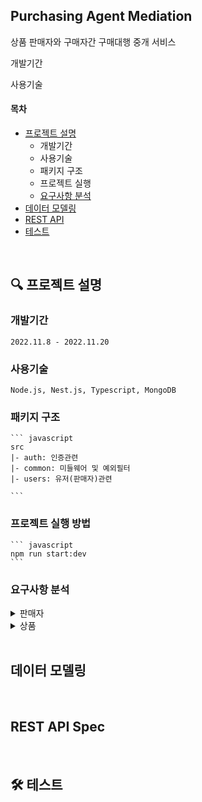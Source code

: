 ## Purchasing Agent Mediation
상품 판매자와 구매자간 구매대행 중개 서비스

개발기간  

사용기술  

#### 목차
- [프로젝트 설명](https://github.com/wlsgml719/cryptoBuiltInBoard/edit/main/README.md#%ED%94%84%EB%A1%9C%EC%A0%9D%ED%8A%B8-%EC%84%A4%EB%AA%85)
  - 개발기간
  - 사용기술  
  - 패키지 구조
  - 프로젝트 실행
  - [요구사항 분석](https://github.com/wlsgml719/cryptoBuiltInBoard/edit/main/README.md#%EC%9A%94%EA%B5%AC%EC%82%AC%ED%95%AD-%EB%B6%84%EC%84%9D)
- [데이터 모델링](https://github.com/wlsgml719/cryptoBuiltInBoard/edit/main/README.md#%EB%8D%B0%EC%9D%B4%ED%84%B0-%EB%AA%A8%EB%8D%B8%EB%A7%81)
- [REST API](https://github.com/wlsgml719/cryptoBuiltInBoard/edit/main/README.md#%EB%8D%B0%EC%9D%B4%ED%84%B0-%EB%AA%A8%EB%8D%B8%EB%A7%81)
- [테스트]()
<br/>

## 🔍 프로젝트 설명
  ### 개발기간
    2022.11.8 - 2022.11.20
  ### 사용기술  
    Node.js, Nest.js, Typescript, MongoDB
    
  ### 패키지 구조
    ``` javascript
    src
    |- auth: 인증관련
    |- common: 미들웨어 및 예외필터
    |- users: 유저(판매자)관련

    ```
  ### 프로젝트 실행 방법
    ``` javascript
    npm run start:dev
    ```
  
  ### 요구사항 분석
  
  <details>
  <summary>판매자</summary>

    - 회원가입시 (이름/이메일/비밀번호/휴대폰번호)를 입력받습니다.
    - 로그인시 (이메일/비밀번호)를 입력받습니다.
    - 일반 유저는 정산계좌 설정을 통해 판매자로 등록할 수 있습니다.
    - 판매자는 여러개의 마켓을 개설할 수 있습니다.
    - 판매자는 마켓에 여러개의 상품을 등록/수정/삭제할 수 있습니다.
  </details>
  <details>
  <summary>상품</summary>

    - 상품 정보
        - 필수항목
        (이름/이미지(썸네일)/요약설명글/가격/옵션/(옵션별)재고/등록일)
        - 선택항목
        (유의사항/상세설명글/구매일-* 식품/화장품류는 구매일 필수)
            - 설명글은 웹에디터를 통해 작성 할 수 있고,
            (동영상(링크)/글 or 이미지(파일)/글)로 구성됩니다.
    - 상품 카테고리
        - 상품은 1개의 카테고리를 가집니다.
        - 카테고리는 2레벨로 구분합니다.
        (상위 카테고리/하위 카테고리)
    - 상품 상태
        - 상품의 상태는 3가지로 구분합니다.
        (판매중/판매중지/소프트삭제)
    - 배송비
        - 기본배송비는 
        택배선불/무료배송으로 구분합니다.
        - 합배송비는
        상품의 특성에 따른 추가비용으로
        배송옵션과 합배송비가 같은 제품만 합배송이 가능합니다.
        - 구간별 배송비
        구매 수량에 따라 3단계로 설정할 수 있습니다.
</details>

<br/>

## 데이터 모델링

<br/>
  
## REST API Spec
<br/>
  
## 🛠 테스트
